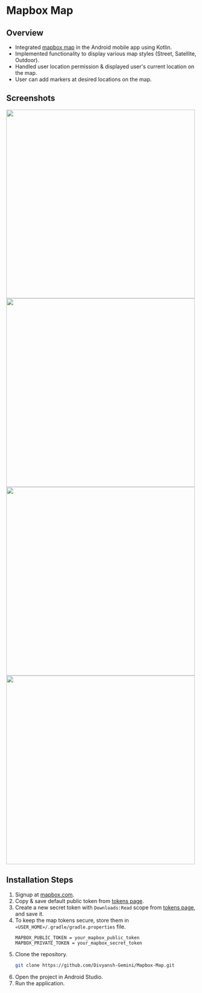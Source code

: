 # Mapbox Map

## Overview
* Integrated [mapbox map](https://www.mapbox.com/maps) in the Android mobile app using Kotlin.
* Implemented functionality to display various map styles (Street, Satellite, Outdoor).
* Handled user location permission & displayed user's current location on the map.
* User can add markers at desired locations on the map.

## Screenshots
<p>
  <img height="500" src="https://github.com/Divyansh-Gemini/Mapbox-Map/assets/88696617/46baf2b1-575c-4b7d-a2cd-59d6bed7576a"/>
  <img height="500" src="https://github.com/Divyansh-Gemini/Mapbox-Map/assets/88696617/6fc2ffa4-e453-4528-9322-bb070bd17a4f"/>
  <img height="500" src="https://github.com/Divyansh-Gemini/Mapbox-Map/assets/88696617/e8fc0a93-8b95-47b9-abcd-c75fac4862df"/>
  <img height="500" src="https://github.com/Divyansh-Gemini/Mapbox-Map/assets/88696617/9d333378-72bc-4e05-bd80-c0c68603d920"/>
</p>

## Installation Steps
1. Signup at [mapbox.com](https://account.mapbox.com/auth/signup/).
2. Copy & save default public token from [tokens page](https://account.mapbox.com/access-tokens/).
3. Create a new secret token with `Downloads:Read` scope from [tokens page](https://account.mapbox.com/access-tokens/), and save it.
4. To keep the map tokens secure, store them in `«USER_HOME»/.gradle/gradle.properties` file.
   ```env
   MAPBOX_PUBLIC_TOKEN = your_mapbox_public_token
   MAPBOX_PRIVATE_TOKEN = your_mapbox_secret_token
   ```
5. Clone the repository.
   ```bash
   git clone https://github.com/Divyansh-Gemini/Mapbox-Map.git
   ```
6. Open the project in Android Studio.
7. Run the application.

